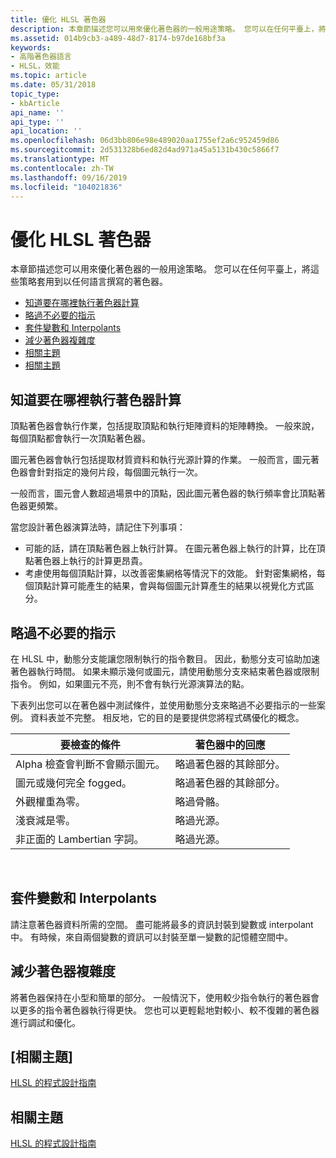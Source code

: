 ```yaml
---
title: 優化 HLSL 著色器
description: 本章節描述您可以用來優化著色器的一般用途策略。 您可以在任何平臺上，將這些策略套用到以任何語言撰寫的著色器。
ms.assetid: 014b9cb3-a489-48d7-8174-b97de168bf3a
keywords:
- 高階著色器語言
- HLSL，效能
ms.topic: article
ms.date: 05/31/2018
topic_type:
- kbArticle
api_name: ''
api_type: ''
api_location: ''
ms.openlocfilehash: 06d3bb806e98e489020aa1755ef2a6c952459d86
ms.sourcegitcommit: 2d531328b6ed82d4ad971a45a5131b430c5866f7
ms.translationtype: MT
ms.contentlocale: zh-TW
ms.lasthandoff: 09/16/2019
ms.locfileid: "104021836"
---
```

# <a name="optimizing-hlsl-shaders"></a>優化 HLSL 著色器

本章節描述您可以用來優化著色器的一般用途策略。 您可以在任何平臺上，將這些策略套用到以任何語言撰寫的著色器。

-   [知道要在哪裡執行著色器計算](#know-where-to-perform-shader-calculations)
-   [略過不必要的指示](#skip-unnecessary-instructions)
-   [套件變數和 Interpolants](#pack-variables-and-interpolants)
-   [減少著色器複雜度](#reduce-shader-complexity)
-   [相關主題](#related-topics)
-   [相關主題](#related-topics)

## <a name="know-where-to-perform-shader-calculations"></a>知道要在哪裡執行著色器計算

頂點著色器會執行作業，包括提取頂點和執行矩陣資料的矩陣轉換。 一般來說，每個頂點都會執行一次頂點著色器。

圖元著色器會執行包括提取材質資料和執行光源計算的作業。 一般而言，圖元著色器會針對指定的幾何片段，每個圖元執行一次。

一般而言，圖元會人數超過場景中的頂點，因此圖元著色器的執行頻率會比頂點著色器更頻繁。

當您設計著色器演算法時，請記住下列事項：

-   可能的話，請在頂點著色器上執行計算。 在圖元著色器上執行的計算，比在頂點著色器上執行的計算更昂貴。
-   考慮使用每個頂點計算，以改善密集網格等情況下的效能。 針對密集網格，每個頂點計算可能產生的結果，會與每個圖元計算產生的結果以視覺化方式區分。

## <a name="skip-unnecessary-instructions"></a>略過不必要的指示

在 HLSL 中，動態分支能讓您限制執行的指令數目。 因此，動態分支可協助加速著色器執行時間。 如果未顯示幾何或圖元，請使用動態分支來結束著色器或限制指令。 例如，如果圖元不亮，則不會有執行光源演算法的點。

下表列出您可以在著色器中測試條件，並使用動態分支來略過不必要指示的一些案例。 資料表並不完整。 相反地，它的目的是要提供您將程式碼優化的概念。



| 要檢查的條件                                    | 著色器中的回應       |
|-------------------------------------------------------|------------------------------|
| Alpha 檢查會判斷不會顯示圖元。 | 略過著色器的其餘部分。 |
| 圖元或幾何完全 fogged。                | 略過著色器的其餘部分。 |
| 外觀權重為零。                                | 略過骨骼。                  |
| 淺衰減是零。                            | 略過光源。               |
| 非正面的 Lambertian 字詞。                         | 略過光源。               |



 

## <a name="pack-variables-and-interpolants"></a>套件變數和 Interpolants

請注意著色器資料所需的空間。 盡可能將最多的資訊封裝到變數或 interpolant 中。 有時候，來自兩個變數的資訊可以封裝至單一變數的記憶體空間中。

## <a name="reduce-shader-complexity"></a>減少著色器複雜度

將著色器保持在小型和簡單的部分。 一般情況下，使用較少指令執行的著色器會以更多的指令著色器執行得更快。 您也可以更輕鬆地對較小、較不復雜的著色器進行調試和優化。

## <a name="related-topics"></a>[相關主題]

[HLSL 的程式設計指南](dx-graphics-hlsl-pguide.md)


## <a name="related-topics"></a>相關主題

<dl> <dt>

[HLSL 的程式設計指南](dx-graphics-hlsl-pguide.md)
</dt> </dl>

 

 





